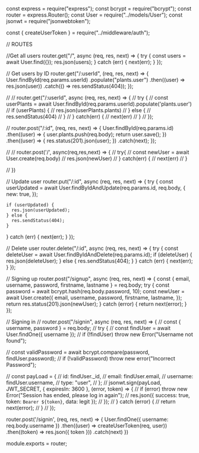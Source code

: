 const express = require("express");
const bcrypt = require("bcrypt");
const router = express.Router();
const User = require("../models/User");
const jsonwt = require("jsonwebtoken");

const { createUserToken } = require("../middleware/auth");

// ROUTES

//Get all users
router.get("/", async (req, res, next) => {
  try {
    const users = await User.find({});
    res.json(users);
  } catch (err) {
    next(err);
  }
});

// Get users by ID
router.get("/:userId", (req, res, next) => {
  User.findById(req.params.userId)
    .populate("plants.user")
    .then((user) => res.json(user))
    .catch(() => res.sendStatus(404));
});

//
// router.get("/:userId", async (req, res, next) => {
//     try {
//         const userPlants = await User.findById(req.params.userId).populate('plants.user')
//         if (userPlants) {
//             res.json(userPlants.plants)
//         } else {
//             res.sendStatus(404)
//         }
//     } catch(err) {
//         next(err)
//     }
//   });

//
router.post("/:id", (req, res, next) => {
  User.findById(req.params.id)
    .then((user) => {
      user.plants.push(req.body);
      return user.save();
    })
    .then((user) => {
      res.status(201).json(user);
    })
    .catch(next);
});

//
// router.post('/', async(req,res,next) => {
//     try{
//         const newUser = await User.create(req.body)
//         res.json(newUser)
//     } catch(err) {
//         next(err)
//     }

// })

// Update user
router.put("/:id", async (req, res, next) => {
  try {
    const userUpdated = await User.findByIdAndUpdate(req.params.id, req.body, {
      new: true,
    });

    if (userUpdated) {
      res.json(userUpdated);
    } else {
      res.sendStatus(404);
    }
  } catch (err) {
    next(err);
  }
});

// Delete user
router.delete("/:id", async (req, res, next) => {
  try {
    const deleteUser = await User.findByIdAndDelete(req.params.id);
    if (deleteUser) {
      res.json(deleteUser);
    } else {
      res.sendStatus(404);
    }
  } catch (err) {
    next(err);
  }
});

// Signing up
router.post("/signup", async (req, res, next) => {
  const { email, username, password, firstname, lastname } = req.body;
  try {
    const password = await bcrypt.hash(req.body.password, 10);
    const newUser = await User.create({
      email,
      username,
      password,
      firstname,
      lastname,
    });
    return res.status(201).json(newUser);
  } catch (error) {
    return next(error);
  }
});

// Signing in
// router.post("/signin", async (req, res, next) => {
//   const { username, password } = req.body;
//   try {
//     const findUser = await User.findOne({ username });
//     if (!findUser) throw new Error("Username not found");

//     const validPassword = await bcrypt.compare(password, findUser.password);
//     if (!validPassword) throw new error("Incorrect Password");

//     const payLoad = {
//       id: findUser._id,
//       email: findUser.email,
//       username: findUser.username,
//       type: "user",
//     };
//     jsonwt.sign(payLoad, JWT_SECRET, { expiresIn: 3600 }, (error, token) => {
//       if (error) throw new Error("Session has ended, please log in again");
//       res.json({ success: true, token: `Bearer ${token}`, data: legit });
//     });
//   } catch (error) {
//     return next(error);
//   }
// });

router.post('/signin', (req, res, next) => {
    User.findOne({ username: req.body.username })
    .then((user) => createUserToken(req, user))
    .then((token) => res.json({ token }))
    .catch(next)
})

module.exports = router;
